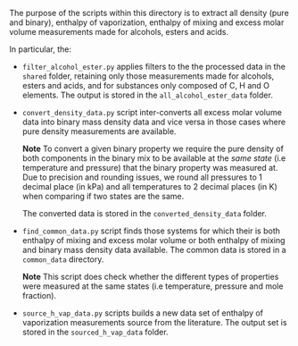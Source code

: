 The purpose of the scripts within this directory is to extract all density (pure and binary), enthalpy of vaporization,
enthalpy of mixing and excess molar volume measurements made for alcohols, esters and acids.

In particular, the:
  
* ``filter_alcohol_ester.py`` applies filters to the the processed data in the ``shared`` folder, retaining only those
  measurements made for alcohols, esters and acids, and for substances only composed of C, H and O elements. The output 
  is stored in the ``all_alcohol_ester_data`` folder.

* ``convert_density_data.py`` script inter-converts all excess molar volume data into binary mass density data
  and vice versa in those cases where pure density measurements are available.
  
  **Note** To convert a given binary property we require the pure density of both components in the binary mix to
  be available at the *same state* (i.e temperature and pressure) that the binary property was measured at. Due to
  precision and rounding issues, we round all pressures to 1 decimal place (in kPa) and all temperatures to 2 decimal
  places (in K) when comparing if two states are the same.
  
  The converted data is stored in the ``converted_density_data`` folder.
  
* ``find_common_data.py`` script finds those systems for which their is both enthalpy of mixing and excess molar volume
  or both  enthalpy of mixing and binary mass density data available. The common data is stored in a ``common_data``
  directory.
  
  **Note** This script does check whether the different types of properties were measured at the same states (i.e
  temperature, pressure and mole fraction).
  
* ``source_h_vap_data.py`` scripts builds a new data set of enthalpy of vaporization measurements source from the
  literature. The output set is stored in the ``sourced_h_vap_data`` folder.
